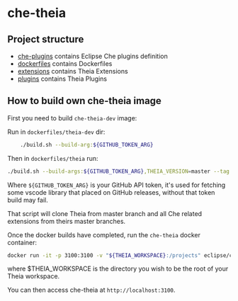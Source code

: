 # che-theia

## Project structure

- [che-plugins](./che-plugins) contains Eclipse Che plugins definition
- [dockerfiles](./dockerfiles) contains Dockerfiles
- [extensions](./extensions) contains Theia Extensions
- [plugins](./plugins) contains Theia Plugins

## How to build own che-theia image

First you need to build `che-theia-dev` image:

Run in `dockerfiles/theia-dev` dir:
```bash
    ./build.sh --build-arg:${GITHUB_TOKEN_ARG}
```

Then in `dockerfiles/theia` run:

```bash
./build.sh --build-args:${GITHUB_TOKEN_ARG},THEIA_VERSION=master --tag:next --branch:master --git-ref:refs\\/heads\\/master
```

Where `${GITHUB_TOKEN_ARG}` is your GitHub API token, it's used for fetching some vscode library that placed on GitHub releases, without that token build may fail.

That script will clone Theia from master branch and all Che related extensions from theirs master branches.

Once the docker builds have completed, run the `che-theia` docker container:
```bash
docker run -it -p 3100:3100 -v "${THEIA_WORKSPACE}:/projects" eclipse/che-theia:next
```

where $THEIA_WORKSPACE is the directory you wish to be the root of your Theia workspace.

You can then access che-theia at `http://localhost:3100`.
